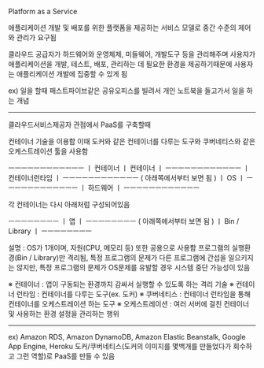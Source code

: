 Platform as a Service

애플리케이션 개발 및 배포를 위한 플랫폼을 제공하는 서비스 모델로 중간 수준의 제어와 관리가 요구됨

클라우드 공급자가 하드웨어와 운영체제, 미들웨어, 개발도구 등을 관리해주며 사용자가 애플리케이션을 개발, 테스트, 배포, 관리하는 데 필요한 환경을 제공하기때문에
사용자는 애플리케이션 개발에 집중할 수 있게 됨

ex) 일을 할때 패스트파이브같은 공유오피스를 빌려서 개인 노트북을 들고가서 일을 하는 개념

-----

클라우드서비스제공자 관점에서 PaaS를 구축할때

컨테이너 기술을 이용함
이때
도커와 같은 컨테이너를 다루는 도구와
쿠버네티스와 같은 오케스트레이션 툴을 사용함

 ㅡㅡㅡㅡㅡㅡㅡㅡㅡㅡㅡㅡ
ㅣ 컨테이너 ㅣ 컨테이너 ㅣ
 ㅡㅡㅡㅡㅡㅡㅡㅡㅡㅡㅡㅡ
ㅣ    컨테이너런타임      ㅣ
 ㅡㅡㅡㅡㅡㅡㅡㅡㅡㅡㅡㅡ          ( 아래쪽에서부터 보면 됨 )
ㅣ             OS              ㅣ
 ㅡㅡㅡㅡㅡㅡㅡㅡㅡㅡㅡㅡ
ㅣ          하드웨어          ㅣ
 ㅡㅡㅡㅡㅡㅡㅡㅡㅡㅡㅡㅡ

각 컨테이너는 다시 아래처럼 구성되어있음

 ㅡㅡㅡㅡㅡㅡㅡㅡ
ㅣ         앱         ㅣ
 ㅡㅡㅡㅡㅡㅡㅡㅡ          ( 아래쪽에서부터 보면 됨 )
ㅣ Bin / Library ㅣ
 ㅡㅡㅡㅡㅡㅡㅡㅡ 

설명 : OS가 1개이며, 자원(CPU, 메모리 등) 또한 공용으로 사용함
프로그램의 실행환경(Bin / Library)만 격리됨, 특정 프로그램의 문제가 다른 프로그램에 간섭을 일으키지는 않지만, 특정 프로그램의 문제가 OS문제를 유발할 경우 시스템 중단 가능성이 있음

※ 컨테이너 : 앱이 구동되는 환경까지 감싸서 실행할 수 있도록 하는 격리 기술
※ 컨테이너 런타임 : 컨테이너를 다루는 도구(ex. 도커)
※ 쿠버네티스 : 컨테이너 런타임을 통해 컨테이너를 오케스트레이션 하는 도구
※ 오케스트레이션 : 여러 서버에 걸친 컨테이너 및 사용하는 환경 설정을 관리하는 행위

-----

ex) Amazon RDS, Amazon DynamoDB, Amazon Elastic Beanstalk, Google App Engine, Heroku
도커/쿠버네티스(도커의 이미지를 몇백개를 만들었다가 회수하고 그런 역할)로 PaaS를 만들 수 있음
